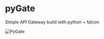 # pyGate
Simple API Gateway build with python + falcon

![PyGate](https://github.com/anggardhanoano/pyGate/workflows/PyGate/badge.svg?branch=master)
